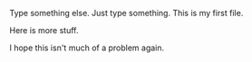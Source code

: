 Type something else. Just type something. This is my first file.

Here is more stuff.

I hope this isn't much of a problem again. 
